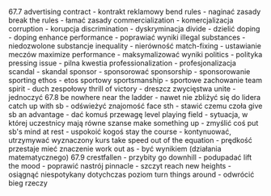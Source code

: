 67.7
advertising contract - kontrakt reklamowy
bend rules - naginać zasady
break the rules - łamać zasady
commercialization - komercjalizacja
corruption - korupcja
discrimination - dyskryminacja
divide - dzielić
doping - doping
enhance performance - poprawiać wyniki 
illegal substances - niedozwolone substancje
inequality - nierówność
match-fixing - ustawianie meczów
maximize performance - maksymalizować wyniki
politics - polityka
pressing issue - pilna kwestia
professionalization - profesjonalizacja
scandal - skandal
sponsor - sponsorować
sponsorship - sponsorowanie 
sporting ethos - etos sportowy
sportsmanship - sportowe zachowanie 
team spirit - duch zespołowy
thrill of victory - dreszcz zwycięstwa
unite - jednoczyć
67.8
be nowhere near the ladder - nawet nie zbliżyć się do lidera
catch up with sb - odświeżyć znajomość
face sth - stawić czemu czoła
give sb an advantage - dać komuś przewagę
level playing field - sytuacja, w której uczestnicy mają równe szanse
make something up - zmyślić coś
put sb's mind at rest - uspokoić kogoś
stay the course - kontynuować, utrzymywać wyznaczony kurs
take speed out of the equation - 
prędkość przestaje mieć znaczenie
work out as - być wynikiem (działania matematycznego)
67.9
crestfallen - przybity
go downhill - podupadać
lift the mood - poprawić nastrój
pinnacle - szczyt
reach new heights - osiągnąć niespotykany dotychczas poziom
turn things around - odwrócić bieg rzeczy 
